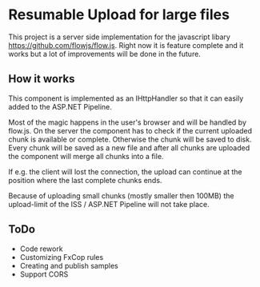 # Resumable Upload for large files

This project is a server side implementation for the javascript libary https://github.com/flowjs/flow.js.
Right now it is feature complete and it works but a lot of improvements will be done in the future.

## How it works

This component is implemented as an IHttpHandler so that it can easily added to the ASP.NET Pipeline.

Most of the magic happens in the user's browser and will be handled by flow.js. On the server the component has to check
if the current uploaded chunk is  available or complete. Otherwise the chunk will be saved to disk. Every chunk will be saved
as a new file and after all chunks are uploaded the component will merge all chunks into a file. 

If e.g. the client will lost the connection, the upload can continue at the position where the last complete chunks ends.

Because of uploading small chunks (mostly smaller then 100MB) the upload-limit of the ISS / ASP.NET Pipeline
will not take place.


## ToDo
* Code rework
* Customizing FxCop rules
* Creating and publish samples
* Support CORS